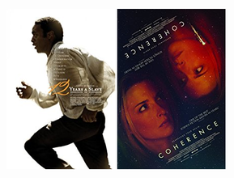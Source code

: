  [![12 Years a Slave](../images/12_Years_a_Slave_2013.jpg)](http://www.imdb.com/title/tt2024544) [![Coherence](../images/Coherence_2013.jpg)](http://www.imdb.com/title/tt2866360)